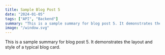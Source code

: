```yaml
---
title: Sample Blog Post 5
date: "2024-01-05"
tags: ["API", "Backend"]
summary: "This is a sample summary for blog post 5. It demonstrates the layout and style of a typical blog card."
image: "/window.svg"
---
```


This is a sample summary for blog post 5. It demonstrates the layout and style of a typical blog card.
